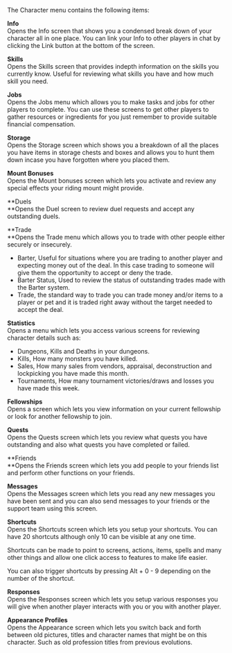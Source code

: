The Character menu contains the following items:

**Info**  
Opens the Info screen that shows you a condensed break down of your character all in one place. You can link your Info to other players in chat by clicking the Link button at the bottom of the screen.

**Skills**  
Opens the Skills screen that provides indepth information on the skills you currently know. Useful for reviewing what skills you have and how much skill you need.

**Jobs**  
Opens the Jobs menu which allows you to make tasks and jobs for other players to complete. You can use these screens to get other players to gather resources or ingredients for you just remember to provide suitable financial compensation.

**Storage**  
Opens the Storage screen which shows you a breakdown of all the places you have items in storage chests and boxes and allows you to hunt them down incase you have forgotten where you placed them.

**Mount Bonuses**  
Opens the Mount bonuses screen which lets you activate and review any special effects your riding mount might provide.

**Duels  
**Opens the Duel screen to review duel requests and accept any outstanding duels.

**Trade  
**Opens the Trade menu which allows you to trade with other people either securely or insecurely.

*   Barter, Useful for situations where you are trading to another player and expecting money out of the deal. In this case trading to someone will give them the opportunity to accept or deny the trade.
*   Barter Status, Used to review the status of outstanding trades made with the Barter system.
*   Trade, the standard way to trade you can trade money and/or items to a player or pet and it is traded right away without the target needed to accept the deal.

**Statistics**  
Opens a menu which lets you access various screens for reviewing character details such as:

*   Dungeons, Kills and Deaths in your dungeons.
*   Kills, How many monsters you have killed.
*   Sales, How many sales from vendors, appraisal, deconstruction and lockpicking you have made this month.
*   Tournaments, How many tournament victories/draws and losses you have made this week.

**Fellowships**  
Opens a screen which lets you view information on your current fellowship or look for another fellowship to join.

**Quests**  
Opens the Quests screen which lets you review what quests you have outstanding and also what quests you have completed or failed.

**Friends  
**Opens the Friends screen which lets you add people to your friends list and perform other functions on your friends.

**Messages**  
Opens the Messages screen which lets you read any new messages you have been sent and you can also send messages to your friends or the support team using this screen.

**Shortcuts**  
Opens the Shortcuts screen which lets you setup your shortcuts. You can have 20 shortcuts although only 10 can be visible at any one time.

Shortcuts can be made to point to screens, actions, items, spells and many other things and allow one click access to features to make life easier.

You can also trigger shortcuts by pressing Alt + 0 - 9 depending on the number of the shortcut.

**Responses**  
Opens the Responses screen which lets you setup various responses you will give when another player interacts with you or you with another player.

**Appearance Profiles**  
Opens the Appearance screen which lets you switch back and forth between old pictures, titles and character names that might be on this character. Such as old profession titles from previous evolutions.